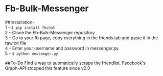 # Fb-Bulk-Messenger

##Installation-  
1 - `$ pip install fbchat`  
2 - Clone the Fb-Bulk-Messenger repository  
3 - Go to your fb page, copy everything in the friends tab and paste it in the raw.txt file  
4 - Enter your username and password in messenger.py  
5 - `$ python messenger.py`  

##To-Do
Find a way to auomatically scrape the friendlist, Facebook's Graph-API stopped this feature since v2.0
